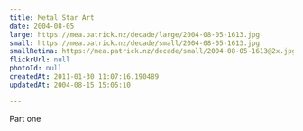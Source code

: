 ```yaml
---
title: Metal Star Art
date: 2004-08-05
large: https://mea.patrick.nz/decade/large/2004-08-05-1613.jpg
small: https://mea.patrick.nz/decade/small/2004-08-05-1613.jpg
smallRetina: https://mea.patrick.nz/decade/small/2004-08-05-1613@2x.jpg
flickrUrl: null
photoId: null
createdAt: 2011-01-30 11:07:16.190489
updatedAt: 2004-08-15 15:05:10

---
```

Part one
